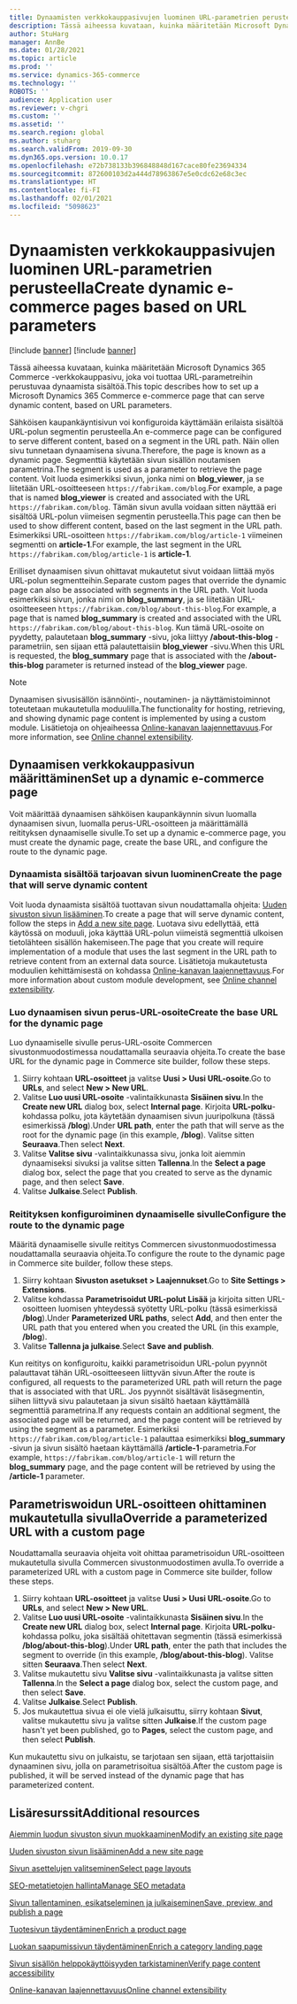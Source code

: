 ```yaml
---
title: Dynaamisten verkkokauppasivujen luominen URL-parametrien perusteella
description: Tässä aiheessa kuvataan, kuinka määritetään Microsoft Dynamics 365 Commerce -verkkokauppasivu, joka voi tuottaa URL-parametreihin perustuvaa dynaamista sisältöä.
author: StuHarg
manager: AnnBe
ms.date: 01/28/2021
ms.topic: article
ms.prod: ''
ms.service: dynamics-365-commerce
ms.technology: ''
ROBOTS: ''
audience: Application user
ms.reviewer: v-chgri
ms.custom: ''
ms.assetid: ''
ms.search.region: global
ms.author: stuharg
ms.search.validFrom: 2019-09-30
ms.dyn365.ops.version: 10.0.17
ms.openlocfilehash: e72b738133b396848848d167cace80fe23694334
ms.sourcegitcommit: 872600103d2a444d78963867e5e0cdc62e68c3ec
ms.translationtype: HT
ms.contentlocale: fi-FI
ms.lasthandoff: 02/01/2021
ms.locfileid: "5098623"
---
```

# <a name="create-dynamic-e-commerce-pages-based-on-url-parameters"></a><span data-ttu-id="c49a2-103">Dynaamisten verkkokauppasivujen luominen URL-parametrien perusteella</span><span class="sxs-lookup"><span data-stu-id="c49a2-103">Create dynamic e-commerce pages based on URL parameters</span></span>

[!include [banner](includes/banner.md)]
[!include [banner](includes/preview-banner.md)]

<span data-ttu-id="c49a2-104">Tässä aiheessa kuvataan, kuinka määritetään Microsoft Dynamics 365 Commerce -verkkokauppasivu, joka voi tuottaa URL-parametreihin perustuvaa dynaamista sisältöä.</span><span class="sxs-lookup"><span data-stu-id="c49a2-104">This topic describes how to set up a Microsoft Dynamics 365 Commerce e-commerce page that can serve dynamic content, based on URL parameters.</span></span>

<span data-ttu-id="c49a2-105">Sähköisen kaupankäyntisivun voi konfiguroida käyttämään erilaista sisältöä URL-polun segmentin perusteella.</span><span class="sxs-lookup"><span data-stu-id="c49a2-105">An e-commerce page can be configured to serve different content, based on a segment in the URL path.</span></span> <span data-ttu-id="c49a2-106">Näin ollen sivu tunnetaan dynaamisena sivuna.</span><span class="sxs-lookup"><span data-stu-id="c49a2-106">Therefore, the page is known as a dynamic page.</span></span> <span data-ttu-id="c49a2-107">Segmenttiä käytetään sivun sisällön noutamisen parametrina.</span><span class="sxs-lookup"><span data-stu-id="c49a2-107">The segment is used as a parameter to retrieve the page content.</span></span> <span data-ttu-id="c49a2-108">Voit luoda esimerkiksi sivun, jonka nimi on **blog\_viewer**, ja se liitetään URL-osoitteeseen `https://fabrikam.com/blog`.</span><span class="sxs-lookup"><span data-stu-id="c49a2-108">For example, a page that is named **blog\_viewer** is created and associated with the URL `https://fabrikam.com/blog`.</span></span> <span data-ttu-id="c49a2-109">Tämän sivun avulla voidaan sitten näyttää eri sisältöä URL-polun viimeisen segmentin perusteella.</span><span class="sxs-lookup"><span data-stu-id="c49a2-109">This page can then be used to show different content, based on the last segment in the URL path.</span></span> <span data-ttu-id="c49a2-110">Esimerkiksi URL-osoitteen `https://fabrikam.com/blog/article-1` viimeinen segmentti on **article-1**.</span><span class="sxs-lookup"><span data-stu-id="c49a2-110">For example, the last segment in the URL `https://fabrikam.com/blog/article-1` is **article-1**.</span></span>

<span data-ttu-id="c49a2-111">Erilliset dynaamisen sivun ohittavat mukautetut sivut voidaan liittää myös URL-polun segmentteihin.</span><span class="sxs-lookup"><span data-stu-id="c49a2-111">Separate custom pages that override the dynamic page can also be associated with segments in the URL path.</span></span> <span data-ttu-id="c49a2-112">Voit luoda esimerkiksi sivun, jonka nimi on **blog\_summary**, ja se liitetään URL-osoitteeseen `https://fabrikam.com/blog/about-this-blog`.</span><span class="sxs-lookup"><span data-stu-id="c49a2-112">For example, a page that is named **blog\_summary** is created and associated with the URL `https://fabrikam.com/blog/about-this-blog`.</span></span> <span data-ttu-id="c49a2-113">Kun tämä URL-osoite on pyydetty, palautetaan **blog\_summary** -sivu, joka liittyy **/about-this-blog** -parametriin, sen sijaan että palautettaisiin **blog\_viewer** -sivu.</span><span class="sxs-lookup"><span data-stu-id="c49a2-113">When this URL is requested, the **blog\_summary** page that is associated with the **/about-this-blog** parameter is returned instead of the **blog\_viewer** page.</span></span>

> [!NOTE]
> <span data-ttu-id="c49a2-114">Dynaamisen sivusisällön isännöinti-, noutaminen- ja näyttämistoiminnot toteutetaan mukautetulla moduulilla.</span><span class="sxs-lookup"><span data-stu-id="c49a2-114">The functionality for hosting, retrieving, and showing dynamic page content is implemented by using a custom module.</span></span> <span data-ttu-id="c49a2-115">Lisätietoja on ohjeaiheessa [Online-kanavan laajennettavuus](e-commerce-extensibility/overview.md).</span><span class="sxs-lookup"><span data-stu-id="c49a2-115">For more information, see [Online channel extensibility](e-commerce-extensibility/overview.md).</span></span>

## <a name="set-up-a-dynamic-e-commerce-page"></a><span data-ttu-id="c49a2-116">Dynaamisen verkkokauppasivun määrittäminen</span><span class="sxs-lookup"><span data-stu-id="c49a2-116">Set up a dynamic e-commerce page</span></span>

<span data-ttu-id="c49a2-117">Voit määrittää dynaamisen sähköisen kaupankäynnin sivun luomalla dynaamisen sivun, luomalla perus-URL-osoitteen ja määrittämällä reitityksen dynaamiselle sivulle.</span><span class="sxs-lookup"><span data-stu-id="c49a2-117">To set up a dynamic e-commerce page, you must create the dynamic page, create the base URL, and configure the route to the dynamic page.</span></span>

### <a name="create-the-page-that-will-serve-dynamic-content"></a><span data-ttu-id="c49a2-118">Dynaamista sisältöä tarjoavan sivun luominen</span><span class="sxs-lookup"><span data-stu-id="c49a2-118">Create the page that will serve dynamic content</span></span>

<span data-ttu-id="c49a2-119">Voit luoda dynaamista sisältöä tuottavan sivun noudattamalla ohjeita: [Uuden sivuston sivun lisääminen](add-new-page.md).</span><span class="sxs-lookup"><span data-stu-id="c49a2-119">To create a page that will serve dynamic content, follow the steps in [Add a new site page](add-new-page.md).</span></span> <span data-ttu-id="c49a2-120">Luotava sivu edellyttää, että käytössä on moduuli, joka käyttää URL-polun viimeistä segmenttiä ulkoisen tietolähteen sisällön hakemiseen.</span><span class="sxs-lookup"><span data-stu-id="c49a2-120">The page that you create will require implementation of a module that uses the last segment in the URL path to retrieve content from an external data source.</span></span> <span data-ttu-id="c49a2-121">Lisätietoja mukautetusta moduulien kehittämisestä on kohdassa [Online-kanavan laajennettavuus](e-commerce-extensibility/overview.md).</span><span class="sxs-lookup"><span data-stu-id="c49a2-121">For more information about custom module development, see [Online channel extensibility](e-commerce-extensibility/overview.md).</span></span>

### <a name="create-the-base-url-for-the-dynamic-page"></a><span data-ttu-id="c49a2-122">Luo dynaamisen sivun perus-URL-osoite</span><span class="sxs-lookup"><span data-stu-id="c49a2-122">Create the base URL for the dynamic page</span></span>

<span data-ttu-id="c49a2-123">Luo dynaamiselle sivulle perus-URL-osoite Commercen sivustonmuodostimessa noudattamalla seuraavia ohjeita.</span><span class="sxs-lookup"><span data-stu-id="c49a2-123">To create the base URL for the dynamic page in Commerce site builder, follow these steps.</span></span>

1. <span data-ttu-id="c49a2-124">Siirry kohtaan **URL-osoitteet** ja valitse **Uusi \> Uusi URL-osoite**.</span><span class="sxs-lookup"><span data-stu-id="c49a2-124">Go to **URLs**, and select **New \> New URL**.</span></span>
1. <span data-ttu-id="c49a2-125">Valitse **Luo uusi URL-osoite** -valintaikkunasta **Sisäinen sivu**.</span><span class="sxs-lookup"><span data-stu-id="c49a2-125">In the **Create new URL** dialog box, select **Internal page**.</span></span> <span data-ttu-id="c49a2-126">Kirjoita **URL-polku**-kohdassa polku, jota käytetään dynaamisen sivun juuripolkuna (tässä esimerkissä **/blog**).</span><span class="sxs-lookup"><span data-stu-id="c49a2-126">Under **URL path**, enter the path that will serve as the root for the dynamic page (in this example, **/blog**).</span></span> <span data-ttu-id="c49a2-127">Valitse sitten **Seuraava**.</span><span class="sxs-lookup"><span data-stu-id="c49a2-127">Then select **Next**.</span></span>
1. <span data-ttu-id="c49a2-128">Valitse **Valitse sivu** -valintaikkunassa sivu, jonka loit aiemmin dynaamiseksi sivuksi ja valitse sitten **Tallenna**.</span><span class="sxs-lookup"><span data-stu-id="c49a2-128">In the **Select a page** dialog box, select the page that you created to serve as the dynamic page, and then select **Save**.</span></span>
1. <span data-ttu-id="c49a2-129">Valitse **Julkaise**.</span><span class="sxs-lookup"><span data-stu-id="c49a2-129">Select **Publish**.</span></span>

### <a name="configure-the-route-to-the-dynamic-page"></a><span data-ttu-id="c49a2-130">Reitityksen konfiguroiminen dynaamiselle sivulle</span><span class="sxs-lookup"><span data-stu-id="c49a2-130">Configure the route to the dynamic page</span></span>

<span data-ttu-id="c49a2-131">Määritä dynaamiselle sivulle reititys Commercen sivustonmuodostimessa noudattamalla seuraavia ohjeita.</span><span class="sxs-lookup"><span data-stu-id="c49a2-131">To configure the route to the dynamic page in Commerce site builder, follow these steps.</span></span>

1. <span data-ttu-id="c49a2-132">Siirry kohtaan **Sivuston asetukset \> Laajennukset**.</span><span class="sxs-lookup"><span data-stu-id="c49a2-132">Go to **Site Settings \> Extensions**.</span></span>
1. <span data-ttu-id="c49a2-133">Valitse kohdassa **Parametrisoidut URL-polut** **Lisää** ja kirjoita sitten URL-osoitteen luomisen yhteydessä syötetty URL-polku (tässä esimerkissä **/blog**).</span><span class="sxs-lookup"><span data-stu-id="c49a2-133">Under **Parameterized URL paths**, select **Add**, and then enter the URL path that you entered when you created the URL (in this example, **/blog**).</span></span>
1. <span data-ttu-id="c49a2-134">Valitse **Tallenna ja julkaise**.</span><span class="sxs-lookup"><span data-stu-id="c49a2-134">Select **Save and publish**.</span></span>

<span data-ttu-id="c49a2-135">Kun reititys on konfiguroitu, kaikki parametrisoidun URL-polun pyynnöt palauttavat tähän URL-osoitteeseen liittyvän sivun.</span><span class="sxs-lookup"><span data-stu-id="c49a2-135">After the route is configured, all requests to the parameterized URL path will return the page that is associated with that URL.</span></span> <span data-ttu-id="c49a2-136">Jos pyynnöt sisältävät lisäsegmentin, siihen liittyvä sivu palautetaan ja sivun sisältö haetaan käyttämällä segmenttiä parametrina.</span><span class="sxs-lookup"><span data-stu-id="c49a2-136">If any requests contain an additional segment, the associated page will be returned, and the page content will be retrieved by using the segment as a parameter.</span></span> <span data-ttu-id="c49a2-137">Esimerkiksi `https://fabrikam.com/blog/article-1` palauttaa esimerkiksi **blog\_summary** -sivun ja sivun sisältö haetaan käyttämällä **/article-1**-parametria.</span><span class="sxs-lookup"><span data-stu-id="c49a2-137">For example, `https://fabrikam.com/blog/article-1` will return the **blog\_summary** page, and the page content will be retrieved by using the **/article-1** parameter.</span></span>

## <a name="override-a-parameterized-url-with-a-custom-page"></a><span data-ttu-id="c49a2-138">Parametriswoidun URL-osoitteen ohittaminen mukautetulla sivulla</span><span class="sxs-lookup"><span data-stu-id="c49a2-138">Override a parameterized URL with a custom page</span></span>

<span data-ttu-id="c49a2-139">Noudattamalla seuraavia ohjeita voit ohittaa parametrisoidun URL-osoitteen mukautetulla sivulla Commercen sivustonmuodostimen avulla.</span><span class="sxs-lookup"><span data-stu-id="c49a2-139">To override a parameterized URL with a custom page in Commerce site builder, follow these steps.</span></span>

1. <span data-ttu-id="c49a2-140">Siirry kohtaan **URL-osoitteet** ja valitse **Uusi \> Uusi URL-osoite**.</span><span class="sxs-lookup"><span data-stu-id="c49a2-140">Go to **URLs**, and select **New \> New URL**.</span></span>
1. <span data-ttu-id="c49a2-141">Valitse **Luo uusi URL-osoite** -valintaikkunasta **Sisäinen sivu**.</span><span class="sxs-lookup"><span data-stu-id="c49a2-141">In the **Create new URL** dialog box, select **Internal page**.</span></span> <span data-ttu-id="c49a2-142">Kirjoita **URL-polku**-kohdassa polku, joka sisältää ohitettavan segmentin (tässä esimerkissä **/blog/about-this-blog**).</span><span class="sxs-lookup"><span data-stu-id="c49a2-142">Under **URL path**, enter the path that includes the segment to override (in this example, **/blog/about-this-blog**).</span></span> <span data-ttu-id="c49a2-143">Valitse sitten **Seuraava**.</span><span class="sxs-lookup"><span data-stu-id="c49a2-143">Then select **Next**.</span></span>
1. <span data-ttu-id="c49a2-144">Valitse mukautettu sivu **Valitse sivu** -valintaikkunasta ja valitse sitten **Tallenna**.</span><span class="sxs-lookup"><span data-stu-id="c49a2-144">In the **Select a page** dialog box, select the custom page, and then select **Save**.</span></span>
1. <span data-ttu-id="c49a2-145">Valitse **Julkaise**.</span><span class="sxs-lookup"><span data-stu-id="c49a2-145">Select **Publish**.</span></span>
1. <span data-ttu-id="c49a2-146">Jos mukautettua sivua ei ole vielä julkaisuttu, siirry kohtaan **Sivut**, valitse mukautettu sivu ja valitse sitten **Julkaise**.</span><span class="sxs-lookup"><span data-stu-id="c49a2-146">If the custom page hasn't yet been published, go to **Pages**, select the custom page, and then select **Publish**.</span></span>

<span data-ttu-id="c49a2-147">Kun mukautettu sivu on julkaistu, se tarjotaan sen sijaan, että tarjottaisiin dynaaminen sivu, jolla on parametrisoitua sisältöä.</span><span class="sxs-lookup"><span data-stu-id="c49a2-147">After the custom page is published, it will be served instead of the dynamic page that has parameterized content.</span></span>

## <a name="additional-resources"></a><span data-ttu-id="c49a2-148">Lisäresurssit</span><span class="sxs-lookup"><span data-stu-id="c49a2-148">Additional resources</span></span>

[<span data-ttu-id="c49a2-149">Aiemmin luodun sivuston sivun muokkaaminen</span><span class="sxs-lookup"><span data-stu-id="c49a2-149">Modify an existing site page</span></span>](modify-existing-page.md)

[<span data-ttu-id="c49a2-150">Uuden sivuston sivun lisääminen</span><span class="sxs-lookup"><span data-stu-id="c49a2-150">Add a new site page</span></span>](add-new-page.md)

[<span data-ttu-id="c49a2-151">Sivun asettelujen valitseminen</span><span class="sxs-lookup"><span data-stu-id="c49a2-151">Select page layouts</span></span>](select-page-layouts.md)

[<span data-ttu-id="c49a2-152">SEO-metatietojen hallinta</span><span class="sxs-lookup"><span data-stu-id="c49a2-152">Manage SEO metadata</span></span>](manage-seo-metadata.md)

[<span data-ttu-id="c49a2-153">Sivun tallentaminen, esikatseleminen ja julkaiseminen</span><span class="sxs-lookup"><span data-stu-id="c49a2-153">Save, preview, and publish a page</span></span>](save-preview-publish-page.md)

[<span data-ttu-id="c49a2-154">Tuotesivun täydentäminen</span><span class="sxs-lookup"><span data-stu-id="c49a2-154">Enrich a product page</span></span>](enrich-product-page.md)

[<span data-ttu-id="c49a2-155">Luokan saapumissivun täydentäminen</span><span class="sxs-lookup"><span data-stu-id="c49a2-155">Enrich a category landing page</span></span>](enrich-category-page.md)

[<span data-ttu-id="c49a2-156">Sivun sisällön helppokäyttöisyyden tarkistaminen</span><span class="sxs-lookup"><span data-stu-id="c49a2-156">Verify page content accessibility</span></span>](verify-accessibility.md)

[<span data-ttu-id="c49a2-157">Online-kanavan laajennettavuus</span><span class="sxs-lookup"><span data-stu-id="c49a2-157">Online channel extensibility</span></span>](e-commerce-extensibility/overview.md)
